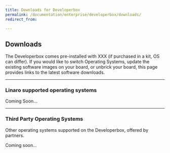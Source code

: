 ```yaml
---
title: Downloads for Developerbox
permalink: /documentation/enterprise/developerbox/downloads/
redirect_from:

---
```

## Downloads

The Developerbox comes pre-installed with XXX (if purchased in a kit, OS can differ). If you would like to switch Operating Systems, update the existing software images on your board, or unbrick your board, this page provides links to the latest software downloads.

***

### Linaro supported operating systems

Coming Soon...

***

### Third Party Operating Systems

Other operating systems supported on the Developerbox, offered by partners.

Coming soon...
